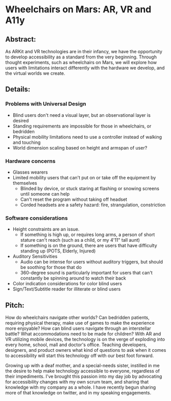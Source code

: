 # Wheelchairs on Mars: AR, VR and A11y

## Abstract:
As ARKit and VR technologies are in their infancy, we have the opportunity to develop accessibility as a standard from the very beginning. Through thought experiments, such as wheelchairs on Mars, we will explore how users with limitations interact differently with the hardware we develop, and the virtual worlds we create.

## Details:

### Problems with Universal Design
* Blind users don't need a visual layer, but an observational layer is desired
* Standing requirements are impossible for those in wheelchairs, or bedridden
* Physical mobility limitations need to use a controller instead of walking and touching
* World dimension scaling based on height and armspan of user?

### Hardware concerns
* Glasses wearers
* Limited mobility users that can't put on or take off the equipment by themselves
    * Blinded by device, or stuck staring at flashing or snowing screens until someone can help
    * Can't reset the program without taking off headset
    * Corded headsets are a safety hazard: fire, strangulation, constriction

### Software considerations
* Height constraints are an issue. 
   * If something is high up, or requires long arms, a person of short stature can't reach (such as a child, or my 4'11" tall aunt)
   * If something is on the ground, there are users that have difficulty standing up (POTS, Elderly, Injured)
* Auditory Sensitivities
    * Audio can be intense for users without auditory triggers, but should be soothing for those that do
    * 360-degree sound is particularly important for users that can't constantly be spinning around to watch their back
* Color indication considerations for color blind users
* Sign/Text/Subtitle reader for illiterate or blind users

## Pitch:

How do wheelchairs navigate other worlds? Can bedridden patients, requiring physical therapy, make use of games to make the experience more enjoyable? How can blind users navigate through an interstellar battle? What accommodations need to be made for children? With AR and VR utilizing mobile devices, the technology is on the verge of exploding into every home, school, mall and doctor's office. Teaching developers, designers, and product owners what kind of questions to ask when it comes to accessibility will start this technology off with our best foot forward. 

Growing up with a deaf mother, and a special-needs sister, instilled in me the desire to help make technology accessible to everyone, regardless of their impediments. I've brought this passion into my day job by advocating for accessibility changes with my own scrum team, and sharing that knowledge with my company as a whole. I have recently begun sharing more of that knowledge on twitter, and in my speaking engagements. 

